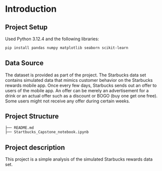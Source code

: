 # Introduction

## Project Setup

Used Python 3.12.4 and the following libraries:

```bash
pip install pandas numpy matplotlib seaborn scikit-learn
```

## Data Source

The dataset is provided as part of the project.
The Starbucks data set contains simulated data that mimics customer behavior on the Starbucks rewards mobile app. Once every few days, Starbucks sends out an offer to users of the mobile app. An offer can be merely an advertisement for a drink or an actual offer such as a discount or BOGO (buy one get one free). Some users might not receive any offer during certain weeks. 

## Project Structure

```bash
├── README.md
├── Startbucks_Capstone_notebook.ipynb
```

## Project description

This project is a simple analysis of the simulated Starbucks rewards data set.
